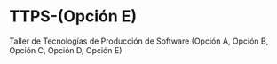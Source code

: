 # TTPS-(Opción E)

Taller de Tecnologías de Producción de Software (Opción A, Opción B, Opción C, Opción D, Opción E)
